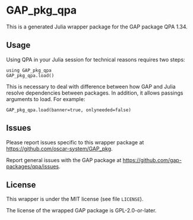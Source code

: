 # GAP_pkg_qpa

This is a generated Julia wrapper package for the GAP package QPA 1.34.

## Usage

Using QPA in your Julia session for technical reasons requires two steps:

    using GAP_pkg_qpa
    GAP_pkg_qpa.load()

This is necessary to deal with difference between how GAP and Julia
resolve dependencies between packages. In addition, it allows passings
arguments to load. For example:

    GAP_pkg_qpa.load(banner=true, onlyneeded=false)

## Issues

Please report issues specific to this wrapper package at <https://github.com/oscar-system/GAP_pkg>.

Report general issues with the GAP package at <https://github.com/gap-packages/qpa/issues>.

## License

This wrapper is under the MIT license (see file `LICENSE`).

The license of the wrapped GAP package is GPL-2.0-or-later.
